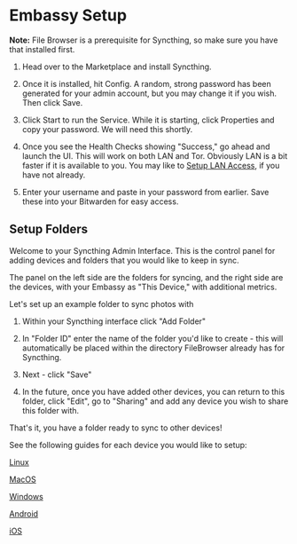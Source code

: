 # Embassy Setup

**Note:** File Browser is a prerequisite for Syncthing, so make sure you have that installed first.

1. Head over to the Marketplace and install Syncthing.

2. Once it is installed, hit Config.  A random, strong password has been generated for your admin account, but you may change it if you wish.  Then click Save.

3. Click Start to run the Service.  While it is starting, click Properties and copy your password.  We will need this shortly.

4. Once you see the Health Checks showing "Success," go ahead and launch the UI.  This will work on both LAN and Tor.  Obviously LAN is a bit faster if it is available to you.  You may like to [Setup LAN Access](https://start9.com/latest/user-manual/connecting/connecting-lan), if you have not already.

5. Enter your username and paste in your password from earlier.  Save these into your Bitwarden for easy access.

## Setup Folders

Welcome to your Syncthing Admin Interface.  This is the control panel for adding devices and folders that you would like to keep in sync.

The panel on the left side are the folders for syncing, and the right side are the devices, with your Embassy as "This Device," with additional metrics.

Let's set up an example folder to sync photos with

1. Within your Syncthing interface click "Add Folder"

2. In "Folder ID" enter the name of the folder you'd like to create - this will automatically be placed within the directory FileBrowser already has for Syncthing.

3. Next - click "Save"

4. In the future, once you have added other devices, you can return to this folder, click "Edit", go to "Sharing" and add any device you wish to share this folder with.

That's it, you have a folder ready to sync to other devices!

See the following guides for each device you would like to setup:

[Linux](./platforms/linux.md)

[MacOS](./platforms/macos.md)

[Windows](./platforms/windows.md)

[Android](./platforms/android.md)

[iOS](./platforms/ios.md)
